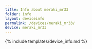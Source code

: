 ```yaml
---
title: Info about meraki_mr33
folder: info
layout: deviceinfo
permalink: /devices/meraki_mr33/
device: meraki_mr33
---
```

{% include templates/device_info.md %}
